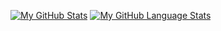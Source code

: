 [![My GitHub Stats](https://github-readme-stats.vercel.app/api/?username=yuniokio&count_private=true&theme=tokyonight&showicons=true)]()
[![My GitHub Language Stats](https://github-readme-stats.vercel.app/api/top-langs/?username=yuniokio&langs_count=5&theme=tokyonight)]()
